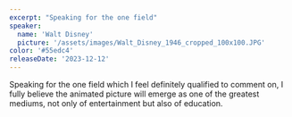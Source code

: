 ```yaml
---
excerpt: "Speaking for the one field"
speaker:
  name: 'Walt Disney'
  picture: '/assets/images/Walt_Disney_1946_cropped_100x100.JPG'
color: '#55edc4'
releaseDate: '2023-12-12'
---
```

Speaking for the one field which I feel definitely qualified to comment on, I fully believe the animated picture will emerge as one of the greatest mediums, not only of entertainment but also of education.